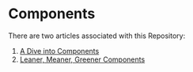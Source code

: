 # Components

There are two articles associated with this Repository:

1. [A Dive into Components](./A-Dive-into-the-Component/../Documents/A-Deep-Dive-into-the-Component/1-Introduction.md)
2. [Leaner, Meaner, Greener Components](./leaner-meaner-greener-components.md)